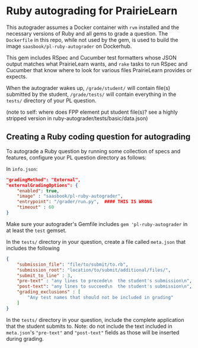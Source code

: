 # Ruby autograding for PrairieLearn

This autograder assumes a Docker container with `rvm` installed and
the necessary versions of Ruby and all gems to grade a question.  The
`Dockerfile` in this repo, while not used by the gem, is used to build
the image `saasbook/pl-ruby-autograder` on Dockerhub.

This gem includes RSpec and Cucumber test formatters whose JSON
output matches what PrairieLearn wants, and `rake` tasks to run RSpec
and Cucumber that know where to look for
various files PrairieLearn provides or expects.

When the autograder wakes up, `/grade/student/` will contain file(s)
submitted by the student, `/grade/tests/` will contain everything in
the `tests/` directory of your PL question.

(note to self: where does FPP element put student file(s)?
see a highly stripped version in ruby-autograder/tests/basic/data.json)

## Creating a Ruby coding question for autograding

To autograde a Ruby question by running some collection of specs and
features, configure your PL question directory as follows:

In `info.json`:

```json
"gradingMethod": "External",
"externalGradingOptions": {
    "enabled": true,
    "image" : "saasbook/pl-ruby-autograder",
    "entrypoint": "/grader/run.py",  #### THIS IS WRONG
    "timeout" : 60
}
```

Make sure your autograder's Gemfile includes `gem 'pl-ruby-autograder` in at least the `test` gemset.

In the `tests/` directory in your question, create a file called `meta.json` that includes the following
```json
{
    "submission_file": "file/to/submit/to.rb",
    "submission_root": "location/to/submit/additional/files/",
    "submit_to_line" : 3,
    "pre-text" : "any lines to precede\n  the student's submission\n", 
    "post-text": "any lines to succeed\n  the student's submission\n",
    "grading_exclusions" : [
        "Any test names that should not be included in grading"
    ]
}
```

In the `tests/` directory in your question, include the complete application that the student submits to. Note: do not include the text included in `meta.json`'s `"pre-text"` and `"post-text"` fields as those will be inserted during grading.

